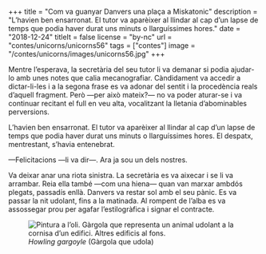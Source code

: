 +++
title = "Com va guanyar Danvers una plaça a Miskatonic"
description = "L’havien ben ensarronat. El tutor va aparèixer al llindar al cap d’un lapse de temps que podia haver durat uns minuts o llarguíssimes hores."
date = "2018-12-24"
titleIt = false
license = "by-nc"
url = "contes/unicorns/unicorns56"
tags = ["contes"]
image = "/contes/unicorns/images/unicorns56.jpg"
+++

Mentre l’esperava, la secretària del seu tutor li va demanar si podia ajudar-lo amb unes notes que calia mecanografiar. Càndidament va accedir a dictar-li-les i a la segona frase es va adonar del sentit i la procedència reals d’aquell fragment. Però —per això mateix?— no va poder aturar-se i va continuar recitant el full en veu alta, vocalitzant la lletania d’abominables perversions.

L’havien ben ensarronat. El tutor va aparèixer al llindar al cap d’un lapse de temps que podia haver durat uns minuts o llarguíssimes hores. El despatx, mentrestant, s’havia entenebrat.

—Felicitacions —li va dir—. Ara ja sou un dels nostres.

Va deixar anar una riota sinistra. La secretària es va aixecar i se li va arrambar. Reia ella també —com una hiena— quan van marxar ambdós plegats, passadís enllà. Danvers va restar sol amb el seu pànic. Es va passar la nit udolant, fins a la matinada. Al rompent de l’alba es va assossegar prou per agafar l’estilogràfica i signar el contracte.

<figure class="illustration"><img src="/contes/unicorns/images/unicorns56.jpg" alt="Pintura a l’oli. Gàrgola que representa un animal udolant a la cornisa d’un edifici. Altres edificis al fons."><figcaption><em>Howling gargoyle</em> (Gàrgola que udola)</figcaption></figure>

